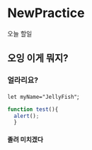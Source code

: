 # NewPractice
오늘 할일
## 오잉 이게 뭐지?
### 얼라리요? 
`let myName="JellyFish"`;

```javascript
function test(){
  alert();
  }
  ```
#### 졸려 미치겠다

